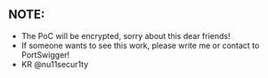## NOTE:
- The PoC will be encrypted, sorry about this dear friends! 
- If someone wants to see this work, please write me or contact to PortSwigger!
- KR @nu11secur1ty
